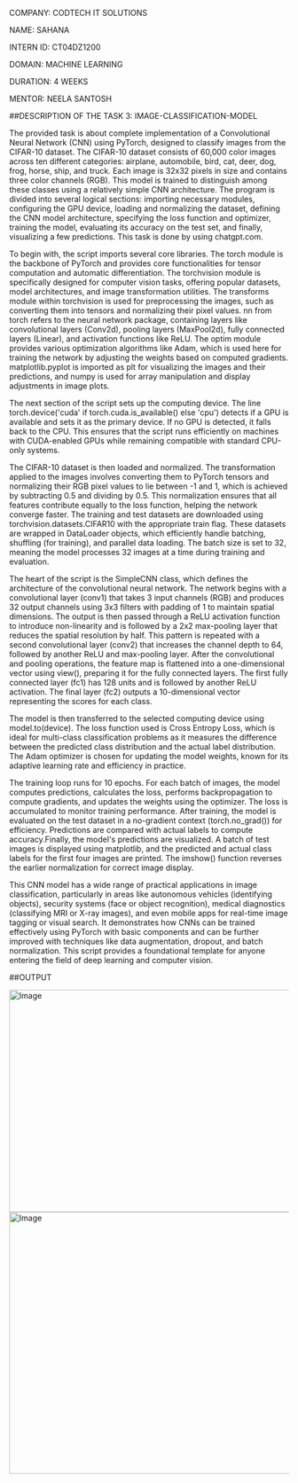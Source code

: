 COMPANY: CODTECH IT SOLUTIONS

NAME: SAHANA

INTERN ID: CT04DZ1200

DOMAIN: MACHINE LEARNING

DURATION: 4 WEEKS

MENTOR: NEELA SANTOSH

##DESCRIPTION OF THE TASK 3: IMAGE-CLASSIFICATION-MODEL

The provided task is about complete implementation of a Convolutional Neural Network (CNN) using PyTorch, designed to classify images from the CIFAR-10 dataset. The CIFAR-10 dataset consists of 60,000 color images across ten different categories: airplane, automobile, bird, cat, deer, dog, frog, horse, ship, and truck. Each image is 32x32 pixels in size and contains three color channels (RGB). This model is trained to distinguish among these classes using a relatively simple CNN architecture. The program is divided into several logical sections: importing necessary modules, configuring the GPU device, loading and normalizing the dataset, defining the CNN model architecture, specifying the loss function and optimizer, training the model, evaluating its accuracy on the test set, and finally, visualizing a few predictions. This task is done by using chatgpt.com. 

To begin with, the script imports several core libraries. The torch module is the backbone of PyTorch and provides core functionalities for tensor computation and automatic differentiation. The torchvision module is specifically designed for computer vision tasks, offering popular datasets, model architectures, and image transformation utilities. The transforms module within torchvision is used for preprocessing the images, such as converting them into tensors and normalizing their pixel values. nn from torch refers to the neural network package, containing layers like convolutional layers (Conv2d), pooling layers (MaxPool2d), fully connected layers (Linear), and activation functions like ReLU. The optim module provides various optimization algorithms like Adam, which is used here for training the network by adjusting 
the weights based on computed gradients. matplotlib.pyplot is imported as plt for visualizing the images and their predictions, and numpy is used for array manipulation and display adjustments in image plots.

The next section of the script sets up the computing device. The line torch.device('cuda' if torch.cuda.is_available() else 'cpu') detects if a GPU is available and sets it as the primary device. If no GPU is detected, it falls back to the CPU. This ensures that the script runs efficiently on machines with CUDA-enabled GPUs while remaining compatible with standard CPU-only systems.

The CIFAR-10 dataset is then loaded and normalized. The transformation applied to the images involves converting them to PyTorch tensors and normalizing their RGB pixel values to lie between -1 and 1, which 
is achieved by subtracting 0.5 and dividing by 0.5. This normalization ensures that all features contribute equally to the loss function, helping the network converge faster. The training and test datasets 
are downloaded using torchvision.datasets.CIFAR10 with the appropriate train flag. These datasets are wrapped in DataLoader objects, which efficiently handle batching, shuffling (for training), and parallel 
data loading. The batch size is set to 32, meaning the model processes 32 images at a time during training and evaluation.

The heart of the script is the SimpleCNN class, which defines the architecture of the convolutional neural network. The network begins with a convolutional layer (conv1) that takes 3 input channels (RGB) and produces 32 output channels using 3x3 filters with padding of 1 to maintain spatial dimensions. The output is then passed through a ReLU activation function to introduce non-linearity and is followed by a 2x2 
max-pooling layer that reduces the spatial resolution by half. This pattern is repeated with a second convolutional layer (conv2) that increases the channel depth to 64, followed by another ReLU and max-pooling layer. After the convolutional and pooling operations, the feature map is flattened into a one-dimensional vector using view(), preparing it for the fully connected layers. The first fully connected layer (fc1) has 128 units and is followed by another ReLU activation. The final layer (fc2) outputs a 10-dimensional vector representing the scores for each class.

The model is then transferred to the selected computing device using model.to(device). The loss function used is Cross Entropy Loss, which is ideal for multi-class classification problems as it measures the difference between the predicted class distribution and the actual label distribution. The Adam optimizer is chosen for updating the model weights, known for its adaptive learning rate and efficiency in practice.

The training loop runs for 10 epochs. For each batch of images, the model computes predictions, calculates the loss, performs backpropagation to compute gradients, and updates the weights using the optimizer.
The loss is accumulated to monitor training performance. After training, the model is evaluated on the test dataset in a no-gradient context (torch.no_grad()) for efficiency. Predictions are compared with actual labels to compute accuracy.Finally, the model's predictions are visualized. A batch of test images is displayed using matplotlib, and the predicted and actual class labels for the first four images are printed. The imshow() function reverses the earlier normalization for correct image display.

This CNN model has a wide range of practical applications in image classification, particularly in areas like autonomous vehicles (identifying objects), security systems (face or object recognition), medical diagnostics (classifying MRI or X-ray images), and even mobile apps for real-time image tagging or visual search. It demonstrates how CNNs can be trained effectively using PyTorch with basic components and can
be further improved with techniques like data augmentation, dropout, and batch normalization. This script provides a foundational template for anyone entering the field of deep learning and computer vision.

##OUTPUT

<img width="1770" height="401" alt="Image" src="https://github.com/user-attachments/assets/59feeeda-9c59-4bf1-824b-5efa9a5bc2e4" />
<img width="1800" height="472" alt="Image" src="https://github.com/user-attachments/assets/b9617afd-a1c7-47cc-b0c9-959a7eb9e227" />
